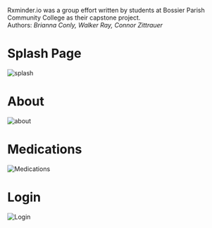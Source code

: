 Rxminder.io was a group effort written by students at Bossier Parish Community College as their capstone project. <br />
Authors: <i>Brianna Conly, Walker Ray, Connor Zittrauer</i>

<h1>Splash Page</h1>

![splash](https://user-images.githubusercontent.com/81932543/211704498-48097d19-9d43-44d8-a0c5-44f19f73c03f.png)

<h1>About</h1>
  
 ![about](https://user-images.githubusercontent.com/81932543/211704634-bd9cc10e-269a-450d-9730-ff229ea1a0f0.png)


 <h1>Medications</h1>
 
 ![Medications](https://user-images.githubusercontent.com/81932543/211704889-33dff57f-3407-4904-87ab-cd7e59dc2d03.png)

 <h1>Login</h1>
 
 ![Login](https://user-images.githubusercontent.com/81932543/211704921-3f65429c-96bc-45c5-8c8c-7b63cd7b61eb.png)

